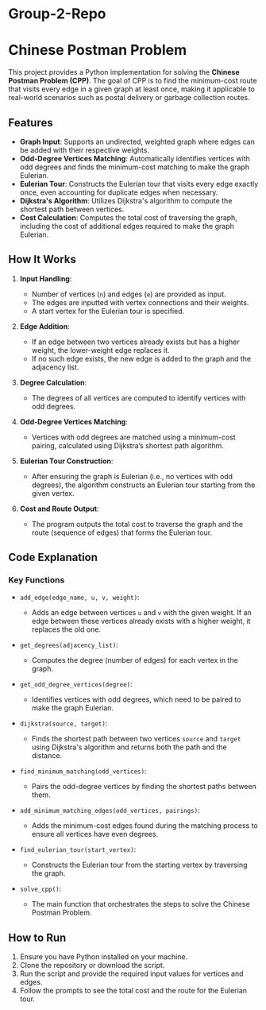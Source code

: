 # Group-2-Repo

# Chinese Postman Problem 

This project provides a Python implementation for solving the **Chinese Postman Problem (CPP)**. The goal of CPP is to find the minimum-cost route that visits every edge in a given graph at least once, making it applicable to real-world scenarios such as postal delivery or garbage collection routes.

## Features
- **Graph Input**: Supports an undirected, weighted graph where edges can be added with their respective weights.
- **Odd-Degree Vertices Matching**: Automatically identifies vertices with odd degrees and finds the minimum-cost matching to make the graph Eulerian.
- **Eulerian Tour**: Constructs the Eulerian tour that visits every edge exactly once, even accounting for duplicate edges when necessary.
- **Dijkstra's Algorithm**: Utilizes Dijkstra's algorithm to compute the shortest path between vertices.
- **Cost Calculation**: Computes the total cost of traversing the graph, including the cost of additional edges required to make the graph Eulerian.

## How It Works
1. **Input Handling**: 
    - Number of vertices (`n`) and edges (`e`) are provided as input.
    - The edges are inputted with vertex connections and their weights.
    - A start vertex for the Eulerian tour is specified.

2. **Edge Addition**: 
    - If an edge between two vertices already exists but has a higher weight, the lower-weight edge replaces it.
    - If no such edge exists, the new edge is added to the graph and the adjacency list.

3. **Degree Calculation**: 
    - The degrees of all vertices are computed to identify vertices with odd degrees.

4. **Odd-Degree Vertices Matching**: 
    - Vertices with odd degrees are matched using a minimum-cost pairing, calculated using Dijkstra’s shortest path algorithm.

5. **Eulerian Tour Construction**: 
    - After ensuring the graph is Eulerian (i.e., no vertices with odd degrees), the algorithm constructs an Eulerian tour starting from the given vertex.

6. **Cost and Route Output**: 
    - The program outputs the total cost to traverse the graph and the route (sequence of edges) that forms the Eulerian tour.

## Code Explanation

### Key Functions

- `add_edge(edge_name, u, v, weight)`: 
    - Adds an edge between vertices `u` and `v` with the given weight. If an edge between these vertices already exists with a higher weight, it replaces the old one.

- `get_degrees(adjacency_list)`: 
    - Computes the degree (number of edges) for each vertex in the graph.

- `get_odd_degree_vertices(degree)`: 
    - Identifies vertices with odd degrees, which need to be paired to make the graph Eulerian.

- `dijkstra(source, target)`: 
    - Finds the shortest path between two vertices `source` and `target` using Dijkstra's algorithm and returns both the path and the distance.

- `find_minimum_matching(odd_vertices)`: 
    - Pairs the odd-degree vertices by finding the shortest paths between them.

- `add_minimum_matching_edges(odd_vertices, pairings)`: 
    - Adds the minimum-cost edges found during the matching process to ensure all vertices have even degrees.

- `find_eulerian_tour(start_vertex)`: 
    - Constructs the Eulerian tour from the starting vertex by traversing the graph.

- `solve_cpp()`: 
    - The main function that orchestrates the steps to solve the Chinese Postman Problem.

## How to Run
1. Ensure you have Python installed on your machine.
2. Clone the repository or download the script.
3. Run the script and provide the required input values for vertices and edges.
4. Follow the prompts to see the total cost and the route for the Eulerian tour.

